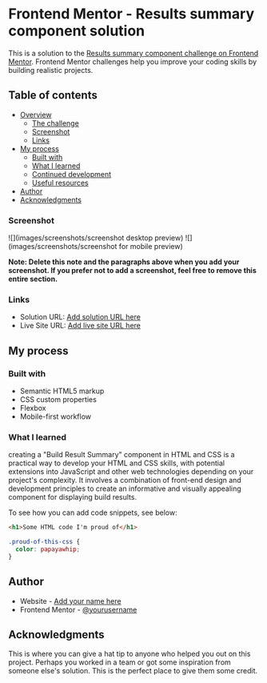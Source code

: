 # Frontend Mentor - Results summary component solution

This is a solution to the [Results summary component challenge on Frontend Mentor](https://www.frontendmentor.io/challenges/results-summary-component-CE_K6s0maV). Frontend Mentor challenges help you improve your coding skills by building realistic projects. 

## Table of contents

- [Overview](#overview)
  - [The challenge](#the-challenge)
  - [Screenshot](#screenshot)
  - [Links](#links)
- [My process](#my-process)
  - [Built with](#built-with)
  - [What I learned](#what-i-learned)
  - [Continued development](#continued-development)
  - [Useful resources](#useful-resources)
- [Author](#author)
- [Acknowledgments](#acknowledgments)


### Screenshot

![](images/screenshots/screenshot desktop preview)
![](images/screenshots/screenshot for mobile preview)



**Note: Delete this note and the paragraphs above when you add your screenshot. If you prefer not to add a screenshot, feel free to remove this entire section.**

### Links

- Solution URL: [Add solution URL here](https://github.com/muzamilpirzada/results-summary-component-main/tree/main)
- Live Site URL: [Add live site URL here](https://results-components-summary.netlify.app/)

## My process

### Built with

- Semantic HTML5 markup
- CSS custom properties
- Flexbox
- Mobile-first workflow




### What I learned

 creating a "Build Result Summary" component in HTML and CSS is a practical way to develop your HTML and CSS skills, with potential extensions into JavaScript and other web technologies depending on your project's complexity. It involves a combination of front-end design and development principles to create an informative and visually appealing component for displaying build results.

To see how you can add code snippets, see below:

```html
<h1>Some HTML code I'm proud of</h1>
```
```css
.proud-of-this-css {
  color: papayawhip;
}
```


## Author

- Website - [Add your name here](https://results-components-summary.netlify.app/)
- Frontend Mentor - [@yourusername](https://www.frontendmentor.io/profile/yourusername)


## Acknowledgments

This is where you can give a hat tip to anyone who helped you out on this project. Perhaps you worked in a team or got some inspiration from someone else's solution. This is the perfect place to give them some credit.

